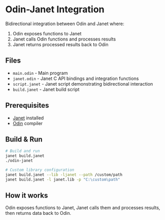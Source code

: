 # Odin-Janet Integration

Bidirectional integration between Odin and Janet where:
1. Odin exposes functions to Janet
2. Janet calls Odin functions and processes results
3. Janet returns processed results back to Odin

## Files

- `main.odin` - Main program
- `janet.odin` - Janet C API bindings and integration functions
- `script.janet` - Janet script demonstrating bidirectional interaction
- `build.janet` - Janet build script

## Prerequisites

- [Janet](https://janet-lang.org/) installed
- [Odin](https://odin-lang.org/) compiler

## Build & Run

```bash
# Build and run
janet build.janet
./odin-janet

# Custom library configuration
janet build.janet --lib -ljanet --path /custom/path
janet build.janet -l janet.lib -p "C:\custom\path"
```

## How it works

Odin exposes functions to Janet, Janet calls them and processes results, then returns data back to Odin.
